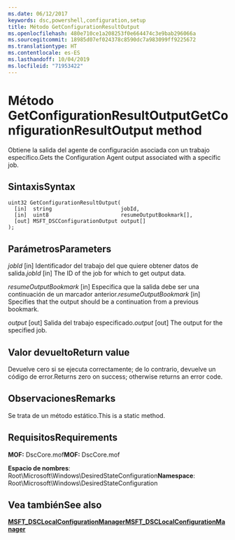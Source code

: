 ```yaml
---
ms.date: 06/12/2017
keywords: dsc,powershell,configuration,setup
title: Método GetConfigurationResultOutput
ms.openlocfilehash: 480e710ce1a208253f0e664474c3e9bab296066a
ms.sourcegitcommit: 18985d07ef024378c8590dc7a983099ff9225672
ms.translationtype: HT
ms.contentlocale: es-ES
ms.lasthandoff: 10/04/2019
ms.locfileid: "71953422"
---
```

# <a name="getconfigurationresultoutput-method"></a><span data-ttu-id="6dfc6-103">Método GetConfigurationResultOutput</span><span class="sxs-lookup"><span data-stu-id="6dfc6-103">GetConfigurationResultOutput method</span></span>

<span data-ttu-id="6dfc6-104">Obtiene la salida del agente de configuración asociada con un trabajo específico.</span><span class="sxs-lookup"><span data-stu-id="6dfc6-104">Gets the Configuration Agent output associated with a specific job.</span></span>

## <a name="syntax"></a><span data-ttu-id="6dfc6-105">Sintaxis</span><span class="sxs-lookup"><span data-stu-id="6dfc6-105">Syntax</span></span>

```mof
uint32 GetConfigurationResultOutput(
  [in]  string                      jobId,
  [in]  uint8                       resumeOutputBookmark[],
  [out] MSFT_DSCConfigurationOutput output[]
);
```

## <a name="parameters"></a><span data-ttu-id="6dfc6-106">Parámetros</span><span class="sxs-lookup"><span data-stu-id="6dfc6-106">Parameters</span></span>

<span data-ttu-id="6dfc6-107">*jobId* \[in\] Identificador del trabajo del que quiere obtener datos de salida.</span><span class="sxs-lookup"><span data-stu-id="6dfc6-107">*jobId* \[in\] The ID of the job for which to get output data.</span></span>

<span data-ttu-id="6dfc6-108">*resumeOutputBookmark* \[in\] Especifica que la salida debe ser una continuación de un marcador anterior.</span><span class="sxs-lookup"><span data-stu-id="6dfc6-108">*resumeOutputBookmark* \[in\] Specifies that the output should be a continuation from a previous bookmark.</span></span>

<span data-ttu-id="6dfc6-109">*output* \[out\] Salida del trabajo especificado.</span><span class="sxs-lookup"><span data-stu-id="6dfc6-109">*output* \[out\] The output for the specified job.</span></span>

## <a name="return-value"></a><span data-ttu-id="6dfc6-110">Valor devuelto</span><span class="sxs-lookup"><span data-stu-id="6dfc6-110">Return value</span></span>

<span data-ttu-id="6dfc6-111">Devuelve cero si se ejecuta correctamente; de lo contrario, devuelve un código de error.</span><span class="sxs-lookup"><span data-stu-id="6dfc6-111">Returns zero on success; otherwise returns an error code.</span></span>

## <a name="remarks"></a><span data-ttu-id="6dfc6-112">Observaciones</span><span class="sxs-lookup"><span data-stu-id="6dfc6-112">Remarks</span></span>

<span data-ttu-id="6dfc6-113">Se trata de un método estático.</span><span class="sxs-lookup"><span data-stu-id="6dfc6-113">This is a static method.</span></span>

## <a name="requirements"></a><span data-ttu-id="6dfc6-114">Requisitos</span><span class="sxs-lookup"><span data-stu-id="6dfc6-114">Requirements</span></span>

<span data-ttu-id="6dfc6-115">**MOF:** DscCore.mof</span><span class="sxs-lookup"><span data-stu-id="6dfc6-115">**MOF:** DscCore.mof</span></span>

<span data-ttu-id="6dfc6-116">**Espacio de nombres**: Root\Microsoft\Windows\DesiredStateConfiguration</span><span class="sxs-lookup"><span data-stu-id="6dfc6-116">**Namespace**: Root\Microsoft\Windows\DesiredStateConfiguration</span></span>

## <a name="see-also"></a><span data-ttu-id="6dfc6-117">Vea también</span><span class="sxs-lookup"><span data-stu-id="6dfc6-117">See also</span></span>

[<span data-ttu-id="6dfc6-118">**MSFT_DSCLocalConfigurationManager**</span><span class="sxs-lookup"><span data-stu-id="6dfc6-118">**MSFT_DSCLocalConfigurationManager**</span></span>](msft-dsclocalconfigurationmanager.md)
